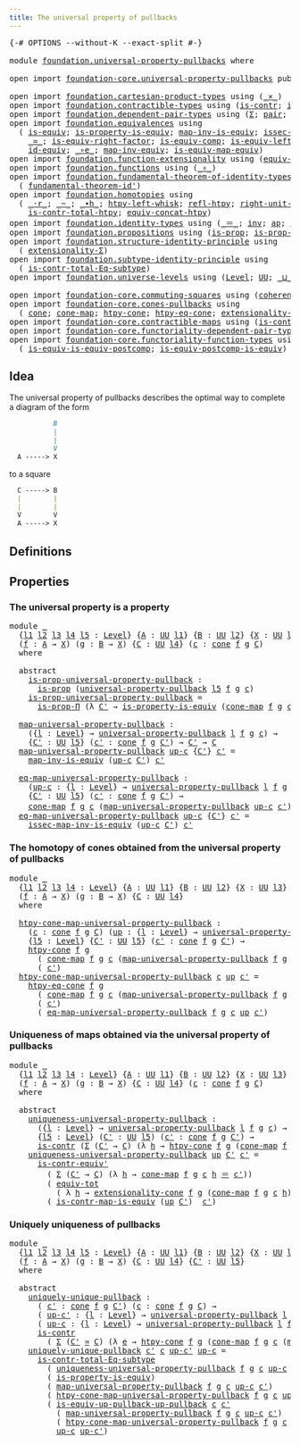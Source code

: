 ```yaml
---
title: The universal property of pullbacks
---
```


<pre class="Agda"><a id="61" class="Symbol">{-#</a> <a id="65" class="Keyword">OPTIONS</a> <a id="73" class="Pragma">--without-K</a> <a id="85" class="Pragma">--exact-split</a> <a id="99" class="Symbol">#-}</a>

<a id="104" class="Keyword">module</a> <a id="111" href="foundation.universal-property-pullbacks.html" class="Module">foundation.universal-property-pullbacks</a> <a id="151" class="Keyword">where</a>

<a id="158" class="Keyword">open</a> <a id="163" class="Keyword">import</a> <a id="170" href="foundation-core.universal-property-pullbacks.html" class="Module">foundation-core.universal-property-pullbacks</a> <a id="215" class="Keyword">public</a>

<a id="223" class="Keyword">open</a> <a id="228" class="Keyword">import</a> <a id="235" href="foundation.cartesian-product-types.html" class="Module">foundation.cartesian-product-types</a> <a id="270" class="Keyword">using</a> <a id="276" class="Symbol">(</a><a id="277" href="foundation-core.cartesian-product-types.html#590" class="Function Operator">_×_</a><a id="280" class="Symbol">)</a>
<a id="282" class="Keyword">open</a> <a id="287" class="Keyword">import</a> <a id="294" href="foundation.contractible-types.html" class="Module">foundation.contractible-types</a> <a id="324" class="Keyword">using</a> <a id="330" class="Symbol">(</a><a id="331" href="foundation-core.contractible-types.html#1006" class="Function">is-contr</a><a id="339" class="Symbol">;</a> <a id="341" href="foundation-core.contractible-types.html#3813" class="Function">is-contr-equiv&#39;</a><a id="356" class="Symbol">)</a>
<a id="358" class="Keyword">open</a> <a id="363" class="Keyword">import</a> <a id="370" href="foundation.dependent-pair-types.html" class="Module">foundation.dependent-pair-types</a> <a id="402" class="Keyword">using</a> <a id="408" class="Symbol">(</a><a id="409" href="foundation-core.dependent-pair-types.html#515" class="Record">Σ</a><a id="410" class="Symbol">;</a> <a id="412" href="foundation-core.dependent-pair-types.html#588" class="InductiveConstructor">pair</a><a id="416" class="Symbol">;</a> <a id="418" href="foundation-core.dependent-pair-types.html#605" class="Field">pr1</a><a id="421" class="Symbol">;</a> <a id="423" href="foundation-core.dependent-pair-types.html#617" class="Field">pr2</a><a id="426" class="Symbol">;</a> <a id="428" href="foundation-core.dependent-pair-types.html#1077" class="Function">triple</a><a id="434" class="Symbol">)</a>
<a id="436" class="Keyword">open</a> <a id="441" class="Keyword">import</a> <a id="448" href="foundation.equivalences.html" class="Module">foundation.equivalences</a> <a id="472" class="Keyword">using</a>
  <a id="480" class="Symbol">(</a> <a id="482" href="foundation-core.equivalences.html#1556" class="Function">is-equiv</a><a id="490" class="Symbol">;</a> <a id="492" href="foundation.equivalences.html#11289" class="Function">is-property-is-equiv</a><a id="512" class="Symbol">;</a> <a id="514" href="foundation-core.equivalences.html#4187" class="Function">map-inv-is-equiv</a><a id="530" class="Symbol">;</a> <a id="532" href="foundation-core.equivalences.html#4265" class="Function">issec-map-inv-is-equiv</a><a id="554" class="Symbol">;</a>
    <a id="560" href="foundation-core.equivalences.html#1621" class="Function Operator">_≃_</a><a id="563" class="Symbol">;</a> <a id="565" href="foundation-core.equivalences.html#8882" class="Function">is-equiv-right-factor</a><a id="586" class="Symbol">;</a> <a id="588" href="foundation-core.equivalences.html#7197" class="Function">is-equiv-comp</a><a id="601" class="Symbol">;</a> <a id="603" href="foundation-core.equivalences.html#8172" class="Function">is-equiv-left-factor</a><a id="623" class="Symbol">;</a> <a id="625" href="foundation-core.equivalences.html#1821" class="Function">map-equiv</a><a id="634" class="Symbol">;</a>
    <a id="640" href="foundation-core.equivalences.html#2494" class="Function">id-equiv</a><a id="648" class="Symbol">;</a> <a id="650" href="foundation-core.equivalences.html#7869" class="Function Operator">_∘e_</a><a id="654" class="Symbol">;</a> <a id="656" href="foundation-core.equivalences.html#5036" class="Function">map-inv-equiv</a><a id="669" class="Symbol">;</a> <a id="671" href="foundation-core.equivalences.html#1876" class="Function">is-equiv-map-equiv</a><a id="689" class="Symbol">)</a>
<a id="691" class="Keyword">open</a> <a id="696" class="Keyword">import</a> <a id="703" href="foundation.function-extensionality.html" class="Module">foundation.function-extensionality</a> <a id="738" class="Keyword">using</a> <a id="744" class="Symbol">(</a><a id="745" href="foundation-core.function-extensionality.html#1301" class="Function">equiv-funext</a><a id="757" class="Symbol">)</a>
<a id="759" class="Keyword">open</a> <a id="764" class="Keyword">import</a> <a id="771" href="foundation.functions.html" class="Module">foundation.functions</a> <a id="792" class="Keyword">using</a> <a id="798" class="Symbol">(</a><a id="799" href="foundation-core.functions.html#420" class="Function Operator">_∘_</a><a id="802" class="Symbol">)</a>
<a id="804" class="Keyword">open</a> <a id="809" class="Keyword">import</a> <a id="816" href="foundation.fundamental-theorem-of-identity-types.html" class="Module">foundation.fundamental-theorem-of-identity-types</a> <a id="865" class="Keyword">using</a>
  <a id="873" class="Symbol">(</a> <a id="875" href="foundation-core.fundamental-theorem-of-identity-types.html#2175" class="Function">fundamental-theorem-id&#39;</a><a id="898" class="Symbol">)</a>
<a id="900" class="Keyword">open</a> <a id="905" class="Keyword">import</a> <a id="912" href="foundation.homotopies.html" class="Module">foundation.homotopies</a> <a id="934" class="Keyword">using</a>
  <a id="942" class="Symbol">(</a> <a id="944" href="foundation-core.homotopies.html#2083" class="Function Operator">_·r_</a><a id="948" class="Symbol">;</a> <a id="950" href="foundation-core.homotopies.html#627" class="Function Operator">_~_</a><a id="953" class="Symbol">;</a> <a id="955" href="foundation-core.homotopies.html#1167" class="Function Operator">_∙h_</a><a id="959" class="Symbol">;</a> <a id="961" href="foundation-core.homotopies.html#1696" class="Function">htpy-left-whisk</a><a id="976" class="Symbol">;</a> <a id="978" href="foundation-core.homotopies.html#741" class="Function">refl-htpy</a><a id="987" class="Symbol">;</a> <a id="989" href="foundation-core.homotopies.html#2584" class="Function">right-unit-htpy</a><a id="1004" class="Symbol">;</a>
    <a id="1010" href="foundation.homotopies.html#3155" class="Function">is-contr-total-htpy</a><a id="1029" class="Symbol">;</a> <a id="1031" href="foundation.homotopies.html#6187" class="Function">equiv-concat-htpy</a><a id="1048" class="Symbol">)</a>
<a id="1050" class="Keyword">open</a> <a id="1055" class="Keyword">import</a> <a id="1062" href="foundation.identity-types.html" class="Module">foundation.identity-types</a> <a id="1088" class="Keyword">using</a> <a id="1094" class="Symbol">(</a><a id="1095" href="foundation-core.identity-types.html#1865" class="Function Operator">_＝_</a><a id="1098" class="Symbol">;</a> <a id="1100" href="foundation-core.identity-types.html#2729" class="Function">inv</a><a id="1103" class="Symbol">;</a> <a id="1105" href="foundation-core.identity-types.html#4003" class="Function">ap</a><a id="1107" class="Symbol">;</a> <a id="1109" href="foundation-core.identity-types.html#1820" class="InductiveConstructor">refl</a><a id="1113" class="Symbol">)</a>
<a id="1115" class="Keyword">open</a> <a id="1120" class="Keyword">import</a> <a id="1127" href="foundation.propositions.html" class="Module">foundation.propositions</a> <a id="1151" class="Keyword">using</a> <a id="1157" class="Symbol">(</a><a id="1158" href="foundation-core.propositions.html#1309" class="Function">is-prop</a><a id="1165" class="Symbol">;</a> <a id="1167" href="foundation-core.propositions.html#6158" class="Function">is-prop-Π</a><a id="1176" class="Symbol">)</a>
<a id="1178" class="Keyword">open</a> <a id="1183" class="Keyword">import</a> <a id="1190" href="foundation.structure-identity-principle.html" class="Module">foundation.structure-identity-principle</a> <a id="1230" class="Keyword">using</a>
  <a id="1238" class="Symbol">(</a> <a id="1240" href="foundation.structure-identity-principle.html#2994" class="Function">extensionality-Σ</a><a id="1256" class="Symbol">)</a>
<a id="1258" class="Keyword">open</a> <a id="1263" class="Keyword">import</a> <a id="1270" href="foundation.subtype-identity-principle.html" class="Module">foundation.subtype-identity-principle</a> <a id="1308" class="Keyword">using</a>
  <a id="1316" class="Symbol">(</a> <a id="1318" href="foundation-core.subtype-identity-principle.html#1586" class="Function">is-contr-total-Eq-subtype</a><a id="1343" class="Symbol">)</a>
<a id="1345" class="Keyword">open</a> <a id="1350" class="Keyword">import</a> <a id="1357" href="foundation.universe-levels.html" class="Module">foundation.universe-levels</a> <a id="1384" class="Keyword">using</a> <a id="1390" class="Symbol">(</a><a id="1391" href="Agda.Primitive.html#597" class="Postulate">Level</a><a id="1396" class="Symbol">;</a> <a id="1398" href="foundation-core.universe-levels.html#235" class="Primitive">UU</a><a id="1400" class="Symbol">;</a> <a id="1402" href="Agda.Primitive.html#810" class="Primitive Operator">_⊔_</a><a id="1405" class="Symbol">;</a> <a id="1407" href="Agda.Primitive.html#780" class="Primitive">lsuc</a><a id="1411" class="Symbol">)</a>

<a id="1414" class="Keyword">open</a> <a id="1419" class="Keyword">import</a> <a id="1426" href="foundation-core.commuting-squares.html" class="Module">foundation-core.commuting-squares</a> <a id="1460" class="Keyword">using</a> <a id="1466" class="Symbol">(</a><a id="1467" href="foundation-core.commuting-squares.html#545" class="Function">coherence-square</a><a id="1483" class="Symbol">)</a>
<a id="1485" class="Keyword">open</a> <a id="1490" class="Keyword">import</a> <a id="1497" href="foundation-core.cones-pullbacks.html" class="Module">foundation-core.cones-pullbacks</a> <a id="1529" class="Keyword">using</a>
  <a id="1537" class="Symbol">(</a> <a id="1539" href="foundation-core.cones-pullbacks.html#1315" class="Function">cone</a><a id="1543" class="Symbol">;</a> <a id="1545" href="foundation-core.cones-pullbacks.html#1510" class="Function">cone-map</a><a id="1553" class="Symbol">;</a> <a id="1555" href="foundation-core.cones-pullbacks.html#2498" class="Function">htpy-cone</a><a id="1564" class="Symbol">;</a> <a id="1566" href="foundation-core.cones-pullbacks.html#2897" class="Function">htpy-eq-cone</a><a id="1578" class="Symbol">;</a> <a id="1580" href="foundation-core.cones-pullbacks.html#3005" class="Function">extensionality-cone</a><a id="1599" class="Symbol">)</a>
<a id="1601" class="Keyword">open</a> <a id="1606" class="Keyword">import</a> <a id="1613" href="foundation-core.contractible-maps.html" class="Module">foundation-core.contractible-maps</a> <a id="1647" class="Keyword">using</a> <a id="1653" class="Symbol">(</a><a id="1654" href="foundation-core.contractible-maps.html#3861" class="Function">is-contr-map-is-equiv</a><a id="1675" class="Symbol">)</a>
<a id="1677" class="Keyword">open</a> <a id="1682" class="Keyword">import</a> <a id="1689" href="foundation-core.functoriality-dependent-pair-types.html" class="Module">foundation-core.functoriality-dependent-pair-types</a> <a id="1740" class="Keyword">using</a> <a id="1746" class="Symbol">(</a><a id="1747" href="foundation-core.functoriality-dependent-pair-types.html#6817" class="Function">equiv-tot</a><a id="1756" class="Symbol">)</a>
<a id="1758" class="Keyword">open</a> <a id="1763" class="Keyword">import</a> <a id="1770" href="foundation-core.functoriality-function-types.html" class="Module">foundation-core.functoriality-function-types</a> <a id="1815" class="Keyword">using</a>
  <a id="1823" class="Symbol">(</a> <a id="1825" href="foundation-core.functoriality-function-types.html#1654" class="Function">is-equiv-is-equiv-postcomp</a><a id="1851" class="Symbol">;</a> <a id="1853" href="foundation-core.functoriality-function-types.html#2668" class="Function">is-equiv-postcomp-is-equiv</a><a id="1879" class="Symbol">)</a>
</pre>
## Idea

The universal property of pullbacks describes the optimal way to complete a diagram of the form

```md
           B
           |
           |
           V
  A -----> X
```

to a square

```md
  C -----> B
  |        |
  |        |
  V        V
  A -----> X
```

## Definitions


## Properties

### The universal property is a property

<pre class="Agda"><a id="2239" class="Keyword">module</a> <a id="2246" href="foundation.universal-property-pullbacks.html#2246" class="Module">_</a>
  <a id="2250" class="Symbol">{</a><a id="2251" href="foundation.universal-property-pullbacks.html#2251" class="Bound">l1</a> <a id="2254" href="foundation.universal-property-pullbacks.html#2254" class="Bound">l2</a> <a id="2257" href="foundation.universal-property-pullbacks.html#2257" class="Bound">l3</a> <a id="2260" href="foundation.universal-property-pullbacks.html#2260" class="Bound">l4</a> <a id="2263" href="foundation.universal-property-pullbacks.html#2263" class="Bound">l5</a> <a id="2266" class="Symbol">:</a> <a id="2268" href="Agda.Primitive.html#597" class="Postulate">Level</a><a id="2273" class="Symbol">}</a> <a id="2275" class="Symbol">{</a><a id="2276" href="foundation.universal-property-pullbacks.html#2276" class="Bound">A</a> <a id="2278" class="Symbol">:</a> <a id="2280" href="foundation-core.universe-levels.html#235" class="Primitive">UU</a> <a id="2283" href="foundation.universal-property-pullbacks.html#2251" class="Bound">l1</a><a id="2285" class="Symbol">}</a> <a id="2287" class="Symbol">{</a><a id="2288" href="foundation.universal-property-pullbacks.html#2288" class="Bound">B</a> <a id="2290" class="Symbol">:</a> <a id="2292" href="foundation-core.universe-levels.html#235" class="Primitive">UU</a> <a id="2295" href="foundation.universal-property-pullbacks.html#2254" class="Bound">l2</a><a id="2297" class="Symbol">}</a> <a id="2299" class="Symbol">{</a><a id="2300" href="foundation.universal-property-pullbacks.html#2300" class="Bound">X</a> <a id="2302" class="Symbol">:</a> <a id="2304" href="foundation-core.universe-levels.html#235" class="Primitive">UU</a> <a id="2307" href="foundation.universal-property-pullbacks.html#2257" class="Bound">l3</a><a id="2309" class="Symbol">}</a>
  <a id="2313" class="Symbol">(</a><a id="2314" href="foundation.universal-property-pullbacks.html#2314" class="Bound">f</a> <a id="2316" class="Symbol">:</a> <a id="2318" href="foundation.universal-property-pullbacks.html#2276" class="Bound">A</a> <a id="2320" class="Symbol">→</a> <a id="2322" href="foundation.universal-property-pullbacks.html#2300" class="Bound">X</a><a id="2323" class="Symbol">)</a> <a id="2325" class="Symbol">(</a><a id="2326" href="foundation.universal-property-pullbacks.html#2326" class="Bound">g</a> <a id="2328" class="Symbol">:</a> <a id="2330" href="foundation.universal-property-pullbacks.html#2288" class="Bound">B</a> <a id="2332" class="Symbol">→</a> <a id="2334" href="foundation.universal-property-pullbacks.html#2300" class="Bound">X</a><a id="2335" class="Symbol">)</a> <a id="2337" class="Symbol">{</a><a id="2338" href="foundation.universal-property-pullbacks.html#2338" class="Bound">C</a> <a id="2340" class="Symbol">:</a> <a id="2342" href="foundation-core.universe-levels.html#235" class="Primitive">UU</a> <a id="2345" href="foundation.universal-property-pullbacks.html#2260" class="Bound">l4</a><a id="2347" class="Symbol">}</a> <a id="2349" class="Symbol">(</a><a id="2350" href="foundation.universal-property-pullbacks.html#2350" class="Bound">c</a> <a id="2352" class="Symbol">:</a> <a id="2354" href="foundation-core.cones-pullbacks.html#1315" class="Function">cone</a> <a id="2359" href="foundation.universal-property-pullbacks.html#2314" class="Bound">f</a> <a id="2361" href="foundation.universal-property-pullbacks.html#2326" class="Bound">g</a> <a id="2363" href="foundation.universal-property-pullbacks.html#2338" class="Bound">C</a><a id="2364" class="Symbol">)</a>
  <a id="2368" class="Keyword">where</a>

  <a id="2377" class="Keyword">abstract</a>
    <a id="2390" href="foundation.universal-property-pullbacks.html#2390" class="Function">is-prop-universal-property-pullback</a> <a id="2426" class="Symbol">:</a>
      <a id="2434" href="foundation-core.propositions.html#1309" class="Function">is-prop</a> <a id="2442" class="Symbol">(</a><a id="2443" href="foundation-core.universal-property-pullbacks.html#687" class="Function">universal-property-pullback</a> <a id="2471" href="foundation.universal-property-pullbacks.html#2263" class="Bound">l5</a> <a id="2474" href="foundation.universal-property-pullbacks.html#2314" class="Bound">f</a> <a id="2476" href="foundation.universal-property-pullbacks.html#2326" class="Bound">g</a> <a id="2478" href="foundation.universal-property-pullbacks.html#2350" class="Bound">c</a><a id="2479" class="Symbol">)</a>
    <a id="2485" href="foundation.universal-property-pullbacks.html#2390" class="Function">is-prop-universal-property-pullback</a> <a id="2521" class="Symbol">=</a>
      <a id="2529" href="foundation-core.propositions.html#6158" class="Function">is-prop-Π</a> <a id="2539" class="Symbol">(λ</a> <a id="2542" href="foundation.universal-property-pullbacks.html#2542" class="Bound">C&#39;</a> <a id="2545" class="Symbol">→</a> <a id="2547" href="foundation.equivalences.html#11289" class="Function">is-property-is-equiv</a> <a id="2568" class="Symbol">(</a><a id="2569" href="foundation-core.cones-pullbacks.html#1510" class="Function">cone-map</a> <a id="2578" href="foundation.universal-property-pullbacks.html#2314" class="Bound">f</a> <a id="2580" href="foundation.universal-property-pullbacks.html#2326" class="Bound">g</a> <a id="2582" href="foundation.universal-property-pullbacks.html#2350" class="Bound">c</a><a id="2583" class="Symbol">))</a>

  <a id="2589" href="foundation.universal-property-pullbacks.html#2589" class="Function">map-universal-property-pullback</a> <a id="2621" class="Symbol">:</a>
    <a id="2627" class="Symbol">({</a><a id="2629" href="foundation.universal-property-pullbacks.html#2629" class="Bound">l</a> <a id="2631" class="Symbol">:</a> <a id="2633" href="Agda.Primitive.html#597" class="Postulate">Level</a><a id="2638" class="Symbol">}</a> <a id="2640" class="Symbol">→</a> <a id="2642" href="foundation-core.universal-property-pullbacks.html#687" class="Function">universal-property-pullback</a> <a id="2670" href="foundation.universal-property-pullbacks.html#2629" class="Bound">l</a> <a id="2672" href="foundation.universal-property-pullbacks.html#2314" class="Bound">f</a> <a id="2674" href="foundation.universal-property-pullbacks.html#2326" class="Bound">g</a> <a id="2676" href="foundation.universal-property-pullbacks.html#2350" class="Bound">c</a><a id="2677" class="Symbol">)</a> <a id="2679" class="Symbol">→</a>
    <a id="2685" class="Symbol">{</a><a id="2686" href="foundation.universal-property-pullbacks.html#2686" class="Bound">C&#39;</a> <a id="2689" class="Symbol">:</a> <a id="2691" href="foundation-core.universe-levels.html#235" class="Primitive">UU</a> <a id="2694" href="foundation.universal-property-pullbacks.html#2263" class="Bound">l5</a><a id="2696" class="Symbol">}</a> <a id="2698" class="Symbol">(</a><a id="2699" href="foundation.universal-property-pullbacks.html#2699" class="Bound">c&#39;</a> <a id="2702" class="Symbol">:</a> <a id="2704" href="foundation-core.cones-pullbacks.html#1315" class="Function">cone</a> <a id="2709" href="foundation.universal-property-pullbacks.html#2314" class="Bound">f</a> <a id="2711" href="foundation.universal-property-pullbacks.html#2326" class="Bound">g</a> <a id="2713" href="foundation.universal-property-pullbacks.html#2686" class="Bound">C&#39;</a><a id="2715" class="Symbol">)</a> <a id="2717" class="Symbol">→</a> <a id="2719" href="foundation.universal-property-pullbacks.html#2686" class="Bound">C&#39;</a> <a id="2722" class="Symbol">→</a> <a id="2724" href="foundation.universal-property-pullbacks.html#2338" class="Bound">C</a>
  <a id="2728" href="foundation.universal-property-pullbacks.html#2589" class="Function">map-universal-property-pullback</a> <a id="2760" href="foundation.universal-property-pullbacks.html#2760" class="Bound">up-c</a> <a id="2765" class="Symbol">{</a><a id="2766" href="foundation.universal-property-pullbacks.html#2766" class="Bound">C&#39;</a><a id="2768" class="Symbol">}</a> <a id="2770" href="foundation.universal-property-pullbacks.html#2770" class="Bound">c&#39;</a> <a id="2773" class="Symbol">=</a>
    <a id="2779" href="foundation-core.equivalences.html#4187" class="Function">map-inv-is-equiv</a> <a id="2796" class="Symbol">(</a><a id="2797" href="foundation.universal-property-pullbacks.html#2760" class="Bound">up-c</a> <a id="2802" href="foundation.universal-property-pullbacks.html#2766" class="Bound">C&#39;</a><a id="2804" class="Symbol">)</a> <a id="2806" href="foundation.universal-property-pullbacks.html#2770" class="Bound">c&#39;</a>

  <a id="2812" href="foundation.universal-property-pullbacks.html#2812" class="Function">eq-map-universal-property-pullback</a> <a id="2847" class="Symbol">:</a>
    <a id="2853" class="Symbol">(</a><a id="2854" href="foundation.universal-property-pullbacks.html#2854" class="Bound">up-c</a> <a id="2859" class="Symbol">:</a> <a id="2861" class="Symbol">{</a><a id="2862" href="foundation.universal-property-pullbacks.html#2862" class="Bound">l</a> <a id="2864" class="Symbol">:</a> <a id="2866" href="Agda.Primitive.html#597" class="Postulate">Level</a><a id="2871" class="Symbol">}</a> <a id="2873" class="Symbol">→</a> <a id="2875" href="foundation-core.universal-property-pullbacks.html#687" class="Function">universal-property-pullback</a> <a id="2903" href="foundation.universal-property-pullbacks.html#2862" class="Bound">l</a> <a id="2905" href="foundation.universal-property-pullbacks.html#2314" class="Bound">f</a> <a id="2907" href="foundation.universal-property-pullbacks.html#2326" class="Bound">g</a> <a id="2909" href="foundation.universal-property-pullbacks.html#2350" class="Bound">c</a><a id="2910" class="Symbol">)</a> <a id="2912" class="Symbol">→</a>
    <a id="2918" class="Symbol">{</a><a id="2919" href="foundation.universal-property-pullbacks.html#2919" class="Bound">C&#39;</a> <a id="2922" class="Symbol">:</a> <a id="2924" href="foundation-core.universe-levels.html#235" class="Primitive">UU</a> <a id="2927" href="foundation.universal-property-pullbacks.html#2263" class="Bound">l5</a><a id="2929" class="Symbol">}</a> <a id="2931" class="Symbol">(</a><a id="2932" href="foundation.universal-property-pullbacks.html#2932" class="Bound">c&#39;</a> <a id="2935" class="Symbol">:</a> <a id="2937" href="foundation-core.cones-pullbacks.html#1315" class="Function">cone</a> <a id="2942" href="foundation.universal-property-pullbacks.html#2314" class="Bound">f</a> <a id="2944" href="foundation.universal-property-pullbacks.html#2326" class="Bound">g</a> <a id="2946" href="foundation.universal-property-pullbacks.html#2919" class="Bound">C&#39;</a><a id="2948" class="Symbol">)</a> <a id="2950" class="Symbol">→</a>
    <a id="2956" href="foundation-core.cones-pullbacks.html#1510" class="Function">cone-map</a> <a id="2965" href="foundation.universal-property-pullbacks.html#2314" class="Bound">f</a> <a id="2967" href="foundation.universal-property-pullbacks.html#2326" class="Bound">g</a> <a id="2969" href="foundation.universal-property-pullbacks.html#2350" class="Bound">c</a> <a id="2971" class="Symbol">(</a><a id="2972" href="foundation.universal-property-pullbacks.html#2589" class="Function">map-universal-property-pullback</a> <a id="3004" href="foundation.universal-property-pullbacks.html#2854" class="Bound">up-c</a> <a id="3009" href="foundation.universal-property-pullbacks.html#2932" class="Bound">c&#39;</a><a id="3011" class="Symbol">)</a> <a id="3013" href="foundation-core.identity-types.html#1865" class="Function Operator">＝</a> <a id="3015" href="foundation.universal-property-pullbacks.html#2932" class="Bound">c&#39;</a>
  <a id="3020" href="foundation.universal-property-pullbacks.html#2812" class="Function">eq-map-universal-property-pullback</a> <a id="3055" href="foundation.universal-property-pullbacks.html#3055" class="Bound">up-c</a> <a id="3060" class="Symbol">{</a><a id="3061" href="foundation.universal-property-pullbacks.html#3061" class="Bound">C&#39;</a><a id="3063" class="Symbol">}</a> <a id="3065" href="foundation.universal-property-pullbacks.html#3065" class="Bound">c&#39;</a> <a id="3068" class="Symbol">=</a>
    <a id="3074" href="foundation-core.equivalences.html#4265" class="Function">issec-map-inv-is-equiv</a> <a id="3097" class="Symbol">(</a><a id="3098" href="foundation.universal-property-pullbacks.html#3055" class="Bound">up-c</a> <a id="3103" href="foundation.universal-property-pullbacks.html#3061" class="Bound">C&#39;</a><a id="3105" class="Symbol">)</a> <a id="3107" href="foundation.universal-property-pullbacks.html#3065" class="Bound">c&#39;</a>
</pre>
### The homotopy of cones obtained from the universal property of pullbacks

<pre class="Agda"><a id="3196" class="Keyword">module</a> <a id="3203" href="foundation.universal-property-pullbacks.html#3203" class="Module">_</a>
  <a id="3207" class="Symbol">{</a><a id="3208" href="foundation.universal-property-pullbacks.html#3208" class="Bound">l1</a> <a id="3211" href="foundation.universal-property-pullbacks.html#3211" class="Bound">l2</a> <a id="3214" href="foundation.universal-property-pullbacks.html#3214" class="Bound">l3</a> <a id="3217" href="foundation.universal-property-pullbacks.html#3217" class="Bound">l4</a> <a id="3220" class="Symbol">:</a> <a id="3222" href="Agda.Primitive.html#597" class="Postulate">Level</a><a id="3227" class="Symbol">}</a> <a id="3229" class="Symbol">{</a><a id="3230" href="foundation.universal-property-pullbacks.html#3230" class="Bound">A</a> <a id="3232" class="Symbol">:</a> <a id="3234" href="foundation-core.universe-levels.html#235" class="Primitive">UU</a> <a id="3237" href="foundation.universal-property-pullbacks.html#3208" class="Bound">l1</a><a id="3239" class="Symbol">}</a> <a id="3241" class="Symbol">{</a><a id="3242" href="foundation.universal-property-pullbacks.html#3242" class="Bound">B</a> <a id="3244" class="Symbol">:</a> <a id="3246" href="foundation-core.universe-levels.html#235" class="Primitive">UU</a> <a id="3249" href="foundation.universal-property-pullbacks.html#3211" class="Bound">l2</a><a id="3251" class="Symbol">}</a> <a id="3253" class="Symbol">{</a><a id="3254" href="foundation.universal-property-pullbacks.html#3254" class="Bound">X</a> <a id="3256" class="Symbol">:</a> <a id="3258" href="foundation-core.universe-levels.html#235" class="Primitive">UU</a> <a id="3261" href="foundation.universal-property-pullbacks.html#3214" class="Bound">l3</a><a id="3263" class="Symbol">}</a>
  <a id="3267" class="Symbol">(</a><a id="3268" href="foundation.universal-property-pullbacks.html#3268" class="Bound">f</a> <a id="3270" class="Symbol">:</a> <a id="3272" href="foundation.universal-property-pullbacks.html#3230" class="Bound">A</a> <a id="3274" class="Symbol">→</a> <a id="3276" href="foundation.universal-property-pullbacks.html#3254" class="Bound">X</a><a id="3277" class="Symbol">)</a> <a id="3279" class="Symbol">(</a><a id="3280" href="foundation.universal-property-pullbacks.html#3280" class="Bound">g</a> <a id="3282" class="Symbol">:</a> <a id="3284" href="foundation.universal-property-pullbacks.html#3242" class="Bound">B</a> <a id="3286" class="Symbol">→</a> <a id="3288" href="foundation.universal-property-pullbacks.html#3254" class="Bound">X</a><a id="3289" class="Symbol">)</a> <a id="3291" class="Symbol">{</a><a id="3292" href="foundation.universal-property-pullbacks.html#3292" class="Bound">C</a> <a id="3294" class="Symbol">:</a> <a id="3296" href="foundation-core.universe-levels.html#235" class="Primitive">UU</a> <a id="3299" href="foundation.universal-property-pullbacks.html#3217" class="Bound">l4</a><a id="3301" class="Symbol">}</a>
  <a id="3305" class="Keyword">where</a>
  
  <a id="3316" href="foundation.universal-property-pullbacks.html#3316" class="Function">htpy-cone-map-universal-property-pullback</a> <a id="3358" class="Symbol">:</a>
    <a id="3364" class="Symbol">(</a><a id="3365" href="foundation.universal-property-pullbacks.html#3365" class="Bound">c</a> <a id="3367" class="Symbol">:</a> <a id="3369" href="foundation-core.cones-pullbacks.html#1315" class="Function">cone</a> <a id="3374" href="foundation.universal-property-pullbacks.html#3268" class="Bound">f</a> <a id="3376" href="foundation.universal-property-pullbacks.html#3280" class="Bound">g</a> <a id="3378" href="foundation.universal-property-pullbacks.html#3292" class="Bound">C</a><a id="3379" class="Symbol">)</a> <a id="3381" class="Symbol">(</a><a id="3382" href="foundation.universal-property-pullbacks.html#3382" class="Bound">up</a> <a id="3385" class="Symbol">:</a> <a id="3387" class="Symbol">{</a><a id="3388" href="foundation.universal-property-pullbacks.html#3388" class="Bound">l</a> <a id="3390" class="Symbol">:</a> <a id="3392" href="Agda.Primitive.html#597" class="Postulate">Level</a><a id="3397" class="Symbol">}</a> <a id="3399" class="Symbol">→</a> <a id="3401" href="foundation-core.universal-property-pullbacks.html#687" class="Function">universal-property-pullback</a> <a id="3429" href="foundation.universal-property-pullbacks.html#3388" class="Bound">l</a> <a id="3431" href="foundation.universal-property-pullbacks.html#3268" class="Bound">f</a> <a id="3433" href="foundation.universal-property-pullbacks.html#3280" class="Bound">g</a> <a id="3435" href="foundation.universal-property-pullbacks.html#3365" class="Bound">c</a><a id="3436" class="Symbol">)</a> <a id="3438" class="Symbol">→</a>
    <a id="3444" class="Symbol">{</a><a id="3445" href="foundation.universal-property-pullbacks.html#3445" class="Bound">l5</a> <a id="3448" class="Symbol">:</a> <a id="3450" href="Agda.Primitive.html#597" class="Postulate">Level</a><a id="3455" class="Symbol">}</a> <a id="3457" class="Symbol">{</a><a id="3458" href="foundation.universal-property-pullbacks.html#3458" class="Bound">C&#39;</a> <a id="3461" class="Symbol">:</a> <a id="3463" href="foundation-core.universe-levels.html#235" class="Primitive">UU</a> <a id="3466" href="foundation.universal-property-pullbacks.html#3445" class="Bound">l5</a><a id="3468" class="Symbol">}</a> <a id="3470" class="Symbol">(</a><a id="3471" href="foundation.universal-property-pullbacks.html#3471" class="Bound">c&#39;</a> <a id="3474" class="Symbol">:</a> <a id="3476" href="foundation-core.cones-pullbacks.html#1315" class="Function">cone</a> <a id="3481" href="foundation.universal-property-pullbacks.html#3268" class="Bound">f</a> <a id="3483" href="foundation.universal-property-pullbacks.html#3280" class="Bound">g</a> <a id="3485" href="foundation.universal-property-pullbacks.html#3458" class="Bound">C&#39;</a><a id="3487" class="Symbol">)</a> <a id="3489" class="Symbol">→</a>
    <a id="3495" href="foundation-core.cones-pullbacks.html#2498" class="Function">htpy-cone</a> <a id="3505" href="foundation.universal-property-pullbacks.html#3268" class="Bound">f</a> <a id="3507" href="foundation.universal-property-pullbacks.html#3280" class="Bound">g</a>
      <a id="3515" class="Symbol">(</a> <a id="3517" href="foundation-core.cones-pullbacks.html#1510" class="Function">cone-map</a> <a id="3526" href="foundation.universal-property-pullbacks.html#3268" class="Bound">f</a> <a id="3528" href="foundation.universal-property-pullbacks.html#3280" class="Bound">g</a> <a id="3530" href="foundation.universal-property-pullbacks.html#3365" class="Bound">c</a> <a id="3532" class="Symbol">(</a><a id="3533" href="foundation.universal-property-pullbacks.html#2589" class="Function">map-universal-property-pullback</a> <a id="3565" href="foundation.universal-property-pullbacks.html#3268" class="Bound">f</a> <a id="3567" href="foundation.universal-property-pullbacks.html#3280" class="Bound">g</a> <a id="3569" href="foundation.universal-property-pullbacks.html#3365" class="Bound">c</a> <a id="3571" href="foundation.universal-property-pullbacks.html#3382" class="Bound">up</a> <a id="3574" href="foundation.universal-property-pullbacks.html#3471" class="Bound">c&#39;</a><a id="3576" class="Symbol">))</a>
      <a id="3585" class="Symbol">(</a> <a id="3587" href="foundation.universal-property-pullbacks.html#3471" class="Bound">c&#39;</a><a id="3589" class="Symbol">)</a>
  <a id="3593" href="foundation.universal-property-pullbacks.html#3316" class="Function">htpy-cone-map-universal-property-pullback</a> <a id="3635" href="foundation.universal-property-pullbacks.html#3635" class="Bound">c</a> <a id="3637" href="foundation.universal-property-pullbacks.html#3637" class="Bound">up</a> <a id="3640" href="foundation.universal-property-pullbacks.html#3640" class="Bound">c&#39;</a> <a id="3643" class="Symbol">=</a>
    <a id="3649" href="foundation-core.cones-pullbacks.html#2897" class="Function">htpy-eq-cone</a> <a id="3662" href="foundation.universal-property-pullbacks.html#3268" class="Bound">f</a> <a id="3664" href="foundation.universal-property-pullbacks.html#3280" class="Bound">g</a>
      <a id="3672" class="Symbol">(</a> <a id="3674" href="foundation-core.cones-pullbacks.html#1510" class="Function">cone-map</a> <a id="3683" href="foundation.universal-property-pullbacks.html#3268" class="Bound">f</a> <a id="3685" href="foundation.universal-property-pullbacks.html#3280" class="Bound">g</a> <a id="3687" href="foundation.universal-property-pullbacks.html#3635" class="Bound">c</a> <a id="3689" class="Symbol">(</a><a id="3690" href="foundation.universal-property-pullbacks.html#2589" class="Function">map-universal-property-pullback</a> <a id="3722" href="foundation.universal-property-pullbacks.html#3268" class="Bound">f</a> <a id="3724" href="foundation.universal-property-pullbacks.html#3280" class="Bound">g</a> <a id="3726" href="foundation.universal-property-pullbacks.html#3635" class="Bound">c</a> <a id="3728" href="foundation.universal-property-pullbacks.html#3637" class="Bound">up</a> <a id="3731" href="foundation.universal-property-pullbacks.html#3640" class="Bound">c&#39;</a><a id="3733" class="Symbol">))</a>
      <a id="3742" class="Symbol">(</a> <a id="3744" href="foundation.universal-property-pullbacks.html#3640" class="Bound">c&#39;</a><a id="3746" class="Symbol">)</a>
      <a id="3754" class="Symbol">(</a> <a id="3756" href="foundation.universal-property-pullbacks.html#2812" class="Function">eq-map-universal-property-pullback</a> <a id="3791" href="foundation.universal-property-pullbacks.html#3268" class="Bound">f</a> <a id="3793" href="foundation.universal-property-pullbacks.html#3280" class="Bound">g</a> <a id="3795" href="foundation.universal-property-pullbacks.html#3635" class="Bound">c</a> <a id="3797" href="foundation.universal-property-pullbacks.html#3637" class="Bound">up</a> <a id="3800" href="foundation.universal-property-pullbacks.html#3640" class="Bound">c&#39;</a><a id="3802" class="Symbol">)</a>
</pre>
### Uniqueness of maps obtained via the universal property of pullbacks

<pre class="Agda"><a id="3890" class="Keyword">module</a> <a id="3897" href="foundation.universal-property-pullbacks.html#3897" class="Module">_</a>
  <a id="3901" class="Symbol">{</a><a id="3902" href="foundation.universal-property-pullbacks.html#3902" class="Bound">l1</a> <a id="3905" href="foundation.universal-property-pullbacks.html#3905" class="Bound">l2</a> <a id="3908" href="foundation.universal-property-pullbacks.html#3908" class="Bound">l3</a> <a id="3911" href="foundation.universal-property-pullbacks.html#3911" class="Bound">l4</a> <a id="3914" class="Symbol">:</a> <a id="3916" href="Agda.Primitive.html#597" class="Postulate">Level</a><a id="3921" class="Symbol">}</a> <a id="3923" class="Symbol">{</a><a id="3924" href="foundation.universal-property-pullbacks.html#3924" class="Bound">A</a> <a id="3926" class="Symbol">:</a> <a id="3928" href="foundation-core.universe-levels.html#235" class="Primitive">UU</a> <a id="3931" href="foundation.universal-property-pullbacks.html#3902" class="Bound">l1</a><a id="3933" class="Symbol">}</a> <a id="3935" class="Symbol">{</a><a id="3936" href="foundation.universal-property-pullbacks.html#3936" class="Bound">B</a> <a id="3938" class="Symbol">:</a> <a id="3940" href="foundation-core.universe-levels.html#235" class="Primitive">UU</a> <a id="3943" href="foundation.universal-property-pullbacks.html#3905" class="Bound">l2</a><a id="3945" class="Symbol">}</a> <a id="3947" class="Symbol">{</a><a id="3948" href="foundation.universal-property-pullbacks.html#3948" class="Bound">X</a> <a id="3950" class="Symbol">:</a> <a id="3952" href="foundation-core.universe-levels.html#235" class="Primitive">UU</a> <a id="3955" href="foundation.universal-property-pullbacks.html#3908" class="Bound">l3</a><a id="3957" class="Symbol">}</a>
  <a id="3961" class="Symbol">(</a><a id="3962" href="foundation.universal-property-pullbacks.html#3962" class="Bound">f</a> <a id="3964" class="Symbol">:</a> <a id="3966" href="foundation.universal-property-pullbacks.html#3924" class="Bound">A</a> <a id="3968" class="Symbol">→</a> <a id="3970" href="foundation.universal-property-pullbacks.html#3948" class="Bound">X</a><a id="3971" class="Symbol">)</a> <a id="3973" class="Symbol">(</a><a id="3974" href="foundation.universal-property-pullbacks.html#3974" class="Bound">g</a> <a id="3976" class="Symbol">:</a> <a id="3978" href="foundation.universal-property-pullbacks.html#3936" class="Bound">B</a> <a id="3980" class="Symbol">→</a> <a id="3982" href="foundation.universal-property-pullbacks.html#3948" class="Bound">X</a><a id="3983" class="Symbol">)</a> <a id="3985" class="Symbol">{</a><a id="3986" href="foundation.universal-property-pullbacks.html#3986" class="Bound">C</a> <a id="3988" class="Symbol">:</a> <a id="3990" href="foundation-core.universe-levels.html#235" class="Primitive">UU</a> <a id="3993" href="foundation.universal-property-pullbacks.html#3911" class="Bound">l4</a><a id="3995" class="Symbol">}</a> <a id="3997" class="Symbol">(</a><a id="3998" href="foundation.universal-property-pullbacks.html#3998" class="Bound">c</a> <a id="4000" class="Symbol">:</a> <a id="4002" href="foundation-core.cones-pullbacks.html#1315" class="Function">cone</a> <a id="4007" href="foundation.universal-property-pullbacks.html#3962" class="Bound">f</a> <a id="4009" href="foundation.universal-property-pullbacks.html#3974" class="Bound">g</a> <a id="4011" href="foundation.universal-property-pullbacks.html#3986" class="Bound">C</a><a id="4012" class="Symbol">)</a>
  <a id="4016" class="Keyword">where</a>

  <a id="4025" class="Keyword">abstract</a>
    <a id="4038" href="foundation.universal-property-pullbacks.html#4038" class="Function">uniqueness-universal-property-pullback</a> <a id="4077" class="Symbol">:</a>
      <a id="4085" class="Symbol">({</a><a id="4087" href="foundation.universal-property-pullbacks.html#4087" class="Bound">l</a> <a id="4089" class="Symbol">:</a> <a id="4091" href="Agda.Primitive.html#597" class="Postulate">Level</a><a id="4096" class="Symbol">}</a> <a id="4098" class="Symbol">→</a> <a id="4100" href="foundation-core.universal-property-pullbacks.html#687" class="Function">universal-property-pullback</a> <a id="4128" href="foundation.universal-property-pullbacks.html#4087" class="Bound">l</a> <a id="4130" href="foundation.universal-property-pullbacks.html#3962" class="Bound">f</a> <a id="4132" href="foundation.universal-property-pullbacks.html#3974" class="Bound">g</a> <a id="4134" href="foundation.universal-property-pullbacks.html#3998" class="Bound">c</a><a id="4135" class="Symbol">)</a> <a id="4137" class="Symbol">→</a>
      <a id="4145" class="Symbol">{</a><a id="4146" href="foundation.universal-property-pullbacks.html#4146" class="Bound">l5</a> <a id="4149" class="Symbol">:</a> <a id="4151" href="Agda.Primitive.html#597" class="Postulate">Level</a><a id="4156" class="Symbol">}</a> <a id="4158" class="Symbol">(</a><a id="4159" href="foundation.universal-property-pullbacks.html#4159" class="Bound">C&#39;</a> <a id="4162" class="Symbol">:</a> <a id="4164" href="foundation-core.universe-levels.html#235" class="Primitive">UU</a> <a id="4167" href="foundation.universal-property-pullbacks.html#4146" class="Bound">l5</a><a id="4169" class="Symbol">)</a> <a id="4171" class="Symbol">(</a><a id="4172" href="foundation.universal-property-pullbacks.html#4172" class="Bound">c&#39;</a> <a id="4175" class="Symbol">:</a> <a id="4177" href="foundation-core.cones-pullbacks.html#1315" class="Function">cone</a> <a id="4182" href="foundation.universal-property-pullbacks.html#3962" class="Bound">f</a> <a id="4184" href="foundation.universal-property-pullbacks.html#3974" class="Bound">g</a> <a id="4186" href="foundation.universal-property-pullbacks.html#4159" class="Bound">C&#39;</a><a id="4188" class="Symbol">)</a> <a id="4190" class="Symbol">→</a>
      <a id="4198" href="foundation-core.contractible-types.html#1006" class="Function">is-contr</a> <a id="4207" class="Symbol">(</a><a id="4208" href="foundation-core.dependent-pair-types.html#515" class="Record">Σ</a> <a id="4210" class="Symbol">(</a><a id="4211" href="foundation.universal-property-pullbacks.html#4159" class="Bound">C&#39;</a> <a id="4214" class="Symbol">→</a> <a id="4216" href="foundation.universal-property-pullbacks.html#3986" class="Bound">C</a><a id="4217" class="Symbol">)</a> <a id="4219" class="Symbol">(λ</a> <a id="4222" href="foundation.universal-property-pullbacks.html#4222" class="Bound">h</a> <a id="4224" class="Symbol">→</a> <a id="4226" href="foundation-core.cones-pullbacks.html#2498" class="Function">htpy-cone</a> <a id="4236" href="foundation.universal-property-pullbacks.html#3962" class="Bound">f</a> <a id="4238" href="foundation.universal-property-pullbacks.html#3974" class="Bound">g</a> <a id="4240" class="Symbol">(</a><a id="4241" href="foundation-core.cones-pullbacks.html#1510" class="Function">cone-map</a> <a id="4250" href="foundation.universal-property-pullbacks.html#3962" class="Bound">f</a> <a id="4252" href="foundation.universal-property-pullbacks.html#3974" class="Bound">g</a> <a id="4254" href="foundation.universal-property-pullbacks.html#3998" class="Bound">c</a> <a id="4256" href="foundation.universal-property-pullbacks.html#4222" class="Bound">h</a><a id="4257" class="Symbol">)</a> <a id="4259" href="foundation.universal-property-pullbacks.html#4172" class="Bound">c&#39;</a><a id="4261" class="Symbol">))</a>
    <a id="4268" href="foundation.universal-property-pullbacks.html#4038" class="Function">uniqueness-universal-property-pullback</a> <a id="4307" href="foundation.universal-property-pullbacks.html#4307" class="Bound">up</a> <a id="4310" href="foundation.universal-property-pullbacks.html#4310" class="Bound">C&#39;</a> <a id="4313" href="foundation.universal-property-pullbacks.html#4313" class="Bound">c&#39;</a> <a id="4316" class="Symbol">=</a>
      <a id="4324" href="foundation-core.contractible-types.html#3813" class="Function">is-contr-equiv&#39;</a>
        <a id="4348" class="Symbol">(</a> <a id="4350" href="foundation-core.dependent-pair-types.html#515" class="Record">Σ</a> <a id="4352" class="Symbol">(</a><a id="4353" href="foundation.universal-property-pullbacks.html#4310" class="Bound">C&#39;</a> <a id="4356" class="Symbol">→</a> <a id="4358" href="foundation.universal-property-pullbacks.html#3986" class="Bound">C</a><a id="4359" class="Symbol">)</a> <a id="4361" class="Symbol">(λ</a> <a id="4364" href="foundation.universal-property-pullbacks.html#4364" class="Bound">h</a> <a id="4366" class="Symbol">→</a> <a id="4368" href="foundation-core.cones-pullbacks.html#1510" class="Function">cone-map</a> <a id="4377" href="foundation.universal-property-pullbacks.html#3962" class="Bound">f</a> <a id="4379" href="foundation.universal-property-pullbacks.html#3974" class="Bound">g</a> <a id="4381" href="foundation.universal-property-pullbacks.html#3998" class="Bound">c</a> <a id="4383" href="foundation.universal-property-pullbacks.html#4364" class="Bound">h</a> <a id="4385" href="foundation-core.identity-types.html#1865" class="Function Operator">＝</a> <a id="4387" href="foundation.universal-property-pullbacks.html#4313" class="Bound">c&#39;</a><a id="4389" class="Symbol">))</a>
        <a id="4400" class="Symbol">(</a> <a id="4402" href="foundation-core.functoriality-dependent-pair-types.html#6817" class="Function">equiv-tot</a>
          <a id="4422" class="Symbol">(</a> <a id="4424" class="Symbol">λ</a> <a id="4426" href="foundation.universal-property-pullbacks.html#4426" class="Bound">h</a> <a id="4428" class="Symbol">→</a> <a id="4430" href="foundation-core.cones-pullbacks.html#3005" class="Function">extensionality-cone</a> <a id="4450" href="foundation.universal-property-pullbacks.html#3962" class="Bound">f</a> <a id="4452" href="foundation.universal-property-pullbacks.html#3974" class="Bound">g</a> <a id="4454" class="Symbol">(</a><a id="4455" href="foundation-core.cones-pullbacks.html#1510" class="Function">cone-map</a> <a id="4464" href="foundation.universal-property-pullbacks.html#3962" class="Bound">f</a> <a id="4466" href="foundation.universal-property-pullbacks.html#3974" class="Bound">g</a> <a id="4468" href="foundation.universal-property-pullbacks.html#3998" class="Bound">c</a> <a id="4470" href="foundation.universal-property-pullbacks.html#4426" class="Bound">h</a><a id="4471" class="Symbol">)</a> <a id="4473" href="foundation.universal-property-pullbacks.html#4313" class="Bound">c&#39;</a><a id="4475" class="Symbol">))</a>
        <a id="4486" class="Symbol">(</a> <a id="4488" href="foundation-core.contractible-maps.html#3861" class="Function">is-contr-map-is-equiv</a> <a id="4510" class="Symbol">(</a><a id="4511" href="foundation.universal-property-pullbacks.html#4307" class="Bound">up</a> <a id="4514" href="foundation.universal-property-pullbacks.html#4310" class="Bound">C&#39;</a><a id="4516" class="Symbol">)</a>  <a id="4519" href="foundation.universal-property-pullbacks.html#4313" class="Bound">c&#39;</a><a id="4521" class="Symbol">)</a>
</pre>
### Uniquely uniqueness of pullbacks

<pre class="Agda"><a id="4574" class="Keyword">module</a> <a id="4581" href="foundation.universal-property-pullbacks.html#4581" class="Module">_</a>
  <a id="4585" class="Symbol">{</a><a id="4586" href="foundation.universal-property-pullbacks.html#4586" class="Bound">l1</a> <a id="4589" href="foundation.universal-property-pullbacks.html#4589" class="Bound">l2</a> <a id="4592" href="foundation.universal-property-pullbacks.html#4592" class="Bound">l3</a> <a id="4595" href="foundation.universal-property-pullbacks.html#4595" class="Bound">l4</a> <a id="4598" href="foundation.universal-property-pullbacks.html#4598" class="Bound">l5</a> <a id="4601" class="Symbol">:</a> <a id="4603" href="Agda.Primitive.html#597" class="Postulate">Level</a><a id="4608" class="Symbol">}</a> <a id="4610" class="Symbol">{</a><a id="4611" href="foundation.universal-property-pullbacks.html#4611" class="Bound">A</a> <a id="4613" class="Symbol">:</a> <a id="4615" href="foundation-core.universe-levels.html#235" class="Primitive">UU</a> <a id="4618" href="foundation.universal-property-pullbacks.html#4586" class="Bound">l1</a><a id="4620" class="Symbol">}</a> <a id="4622" class="Symbol">{</a><a id="4623" href="foundation.universal-property-pullbacks.html#4623" class="Bound">B</a> <a id="4625" class="Symbol">:</a> <a id="4627" href="foundation-core.universe-levels.html#235" class="Primitive">UU</a> <a id="4630" href="foundation.universal-property-pullbacks.html#4589" class="Bound">l2</a><a id="4632" class="Symbol">}</a> <a id="4634" class="Symbol">{</a><a id="4635" href="foundation.universal-property-pullbacks.html#4635" class="Bound">X</a> <a id="4637" class="Symbol">:</a> <a id="4639" href="foundation-core.universe-levels.html#235" class="Primitive">UU</a> <a id="4642" href="foundation.universal-property-pullbacks.html#4592" class="Bound">l3</a><a id="4644" class="Symbol">}</a>
  <a id="4648" class="Symbol">(</a><a id="4649" href="foundation.universal-property-pullbacks.html#4649" class="Bound">f</a> <a id="4651" class="Symbol">:</a> <a id="4653" href="foundation.universal-property-pullbacks.html#4611" class="Bound">A</a> <a id="4655" class="Symbol">→</a> <a id="4657" href="foundation.universal-property-pullbacks.html#4635" class="Bound">X</a><a id="4658" class="Symbol">)</a> <a id="4660" class="Symbol">(</a><a id="4661" href="foundation.universal-property-pullbacks.html#4661" class="Bound">g</a> <a id="4663" class="Symbol">:</a> <a id="4665" href="foundation.universal-property-pullbacks.html#4623" class="Bound">B</a> <a id="4667" class="Symbol">→</a> <a id="4669" href="foundation.universal-property-pullbacks.html#4635" class="Bound">X</a><a id="4670" class="Symbol">)</a> <a id="4672" class="Symbol">{</a><a id="4673" href="foundation.universal-property-pullbacks.html#4673" class="Bound">C</a> <a id="4675" class="Symbol">:</a> <a id="4677" href="foundation-core.universe-levels.html#235" class="Primitive">UU</a> <a id="4680" href="foundation.universal-property-pullbacks.html#4595" class="Bound">l4</a><a id="4682" class="Symbol">}</a> <a id="4684" class="Symbol">{</a><a id="4685" href="foundation.universal-property-pullbacks.html#4685" class="Bound">C&#39;</a> <a id="4688" class="Symbol">:</a> <a id="4690" href="foundation-core.universe-levels.html#235" class="Primitive">UU</a> <a id="4693" href="foundation.universal-property-pullbacks.html#4598" class="Bound">l5</a><a id="4695" class="Symbol">}</a>
  <a id="4699" class="Keyword">where</a>

  <a id="4708" class="Keyword">abstract</a>
    <a id="4721" href="foundation.universal-property-pullbacks.html#4721" class="Function">uniquely-unique-pullback</a> <a id="4746" class="Symbol">:</a>
      <a id="4754" class="Symbol">(</a> <a id="4756" href="foundation.universal-property-pullbacks.html#4756" class="Bound">c&#39;</a> <a id="4759" class="Symbol">:</a> <a id="4761" href="foundation-core.cones-pullbacks.html#1315" class="Function">cone</a> <a id="4766" href="foundation.universal-property-pullbacks.html#4649" class="Bound">f</a> <a id="4768" href="foundation.universal-property-pullbacks.html#4661" class="Bound">g</a> <a id="4770" href="foundation.universal-property-pullbacks.html#4685" class="Bound">C&#39;</a><a id="4772" class="Symbol">)</a> <a id="4774" class="Symbol">(</a><a id="4775" href="foundation.universal-property-pullbacks.html#4775" class="Bound">c</a> <a id="4777" class="Symbol">:</a> <a id="4779" href="foundation-core.cones-pullbacks.html#1315" class="Function">cone</a> <a id="4784" href="foundation.universal-property-pullbacks.html#4649" class="Bound">f</a> <a id="4786" href="foundation.universal-property-pullbacks.html#4661" class="Bound">g</a> <a id="4788" href="foundation.universal-property-pullbacks.html#4673" class="Bound">C</a><a id="4789" class="Symbol">)</a> <a id="4791" class="Symbol">→</a>
      <a id="4799" class="Symbol">(</a> <a id="4801" href="foundation.universal-property-pullbacks.html#4801" class="Bound">up-c&#39;</a> <a id="4807" class="Symbol">:</a> <a id="4809" class="Symbol">{</a><a id="4810" href="foundation.universal-property-pullbacks.html#4810" class="Bound">l</a> <a id="4812" class="Symbol">:</a> <a id="4814" href="Agda.Primitive.html#597" class="Postulate">Level</a><a id="4819" class="Symbol">}</a> <a id="4821" class="Symbol">→</a> <a id="4823" href="foundation-core.universal-property-pullbacks.html#687" class="Function">universal-property-pullback</a> <a id="4851" href="foundation.universal-property-pullbacks.html#4810" class="Bound">l</a> <a id="4853" href="foundation.universal-property-pullbacks.html#4649" class="Bound">f</a> <a id="4855" href="foundation.universal-property-pullbacks.html#4661" class="Bound">g</a> <a id="4857" href="foundation.universal-property-pullbacks.html#4756" class="Bound">c&#39;</a><a id="4859" class="Symbol">)</a> <a id="4861" class="Symbol">→</a>
      <a id="4869" class="Symbol">(</a> <a id="4871" href="foundation.universal-property-pullbacks.html#4871" class="Bound">up-c</a> <a id="4876" class="Symbol">:</a> <a id="4878" class="Symbol">{</a><a id="4879" href="foundation.universal-property-pullbacks.html#4879" class="Bound">l</a> <a id="4881" class="Symbol">:</a> <a id="4883" href="Agda.Primitive.html#597" class="Postulate">Level</a><a id="4888" class="Symbol">}</a> <a id="4890" class="Symbol">→</a> <a id="4892" href="foundation-core.universal-property-pullbacks.html#687" class="Function">universal-property-pullback</a> <a id="4920" href="foundation.universal-property-pullbacks.html#4879" class="Bound">l</a> <a id="4922" href="foundation.universal-property-pullbacks.html#4649" class="Bound">f</a> <a id="4924" href="foundation.universal-property-pullbacks.html#4661" class="Bound">g</a> <a id="4926" href="foundation.universal-property-pullbacks.html#4775" class="Bound">c</a><a id="4927" class="Symbol">)</a> <a id="4929" class="Symbol">→</a>
      <a id="4937" href="foundation-core.contractible-types.html#1006" class="Function">is-contr</a>
        <a id="4954" class="Symbol">(</a> <a id="4956" href="foundation-core.dependent-pair-types.html#515" class="Record">Σ</a> <a id="4958" class="Symbol">(</a><a id="4959" href="foundation.universal-property-pullbacks.html#4685" class="Bound">C&#39;</a> <a id="4962" href="foundation-core.equivalences.html#1621" class="Function Operator">≃</a> <a id="4964" href="foundation.universal-property-pullbacks.html#4673" class="Bound">C</a><a id="4965" class="Symbol">)</a> <a id="4967" class="Symbol">(λ</a> <a id="4970" href="foundation.universal-property-pullbacks.html#4970" class="Bound">e</a> <a id="4972" class="Symbol">→</a> <a id="4974" href="foundation-core.cones-pullbacks.html#2498" class="Function">htpy-cone</a> <a id="4984" href="foundation.universal-property-pullbacks.html#4649" class="Bound">f</a> <a id="4986" href="foundation.universal-property-pullbacks.html#4661" class="Bound">g</a> <a id="4988" class="Symbol">(</a><a id="4989" href="foundation-core.cones-pullbacks.html#1510" class="Function">cone-map</a> <a id="4998" href="foundation.universal-property-pullbacks.html#4649" class="Bound">f</a> <a id="5000" href="foundation.universal-property-pullbacks.html#4661" class="Bound">g</a> <a id="5002" href="foundation.universal-property-pullbacks.html#4775" class="Bound">c</a> <a id="5004" class="Symbol">(</a><a id="5005" href="foundation-core.equivalences.html#1821" class="Function">map-equiv</a> <a id="5015" href="foundation.universal-property-pullbacks.html#4970" class="Bound">e</a><a id="5016" class="Symbol">))</a> <a id="5019" href="foundation.universal-property-pullbacks.html#4756" class="Bound">c&#39;</a><a id="5021" class="Symbol">))</a>
    <a id="5028" href="foundation.universal-property-pullbacks.html#4721" class="Function">uniquely-unique-pullback</a> <a id="5053" href="foundation.universal-property-pullbacks.html#5053" class="Bound">c&#39;</a> <a id="5056" href="foundation.universal-property-pullbacks.html#5056" class="Bound">c</a> <a id="5058" href="foundation.universal-property-pullbacks.html#5058" class="Bound">up-c&#39;</a> <a id="5064" href="foundation.universal-property-pullbacks.html#5064" class="Bound">up-c</a> <a id="5069" class="Symbol">=</a>
      <a id="5077" href="foundation-core.subtype-identity-principle.html#1586" class="Function">is-contr-total-Eq-subtype</a>
        <a id="5111" class="Symbol">(</a> <a id="5113" href="foundation.universal-property-pullbacks.html#4038" class="Function">uniqueness-universal-property-pullback</a> <a id="5152" href="foundation.universal-property-pullbacks.html#4649" class="Bound">f</a> <a id="5154" href="foundation.universal-property-pullbacks.html#4661" class="Bound">g</a> <a id="5156" href="foundation.universal-property-pullbacks.html#5056" class="Bound">c</a> <a id="5158" href="foundation.universal-property-pullbacks.html#5064" class="Bound">up-c</a> <a id="5163" href="foundation.universal-property-pullbacks.html#4685" class="Bound">C&#39;</a> <a id="5166" href="foundation.universal-property-pullbacks.html#5053" class="Bound">c&#39;</a><a id="5168" class="Symbol">)</a>
        <a id="5178" class="Symbol">(</a> <a id="5180" href="foundation.equivalences.html#11289" class="Function">is-property-is-equiv</a><a id="5200" class="Symbol">)</a>
        <a id="5210" class="Symbol">(</a> <a id="5212" href="foundation.universal-property-pullbacks.html#2589" class="Function">map-universal-property-pullback</a> <a id="5244" href="foundation.universal-property-pullbacks.html#4649" class="Bound">f</a> <a id="5246" href="foundation.universal-property-pullbacks.html#4661" class="Bound">g</a> <a id="5248" href="foundation.universal-property-pullbacks.html#5056" class="Bound">c</a> <a id="5250" href="foundation.universal-property-pullbacks.html#5064" class="Bound">up-c</a> <a id="5255" href="foundation.universal-property-pullbacks.html#5053" class="Bound">c&#39;</a><a id="5257" class="Symbol">)</a>
        <a id="5267" class="Symbol">(</a> <a id="5269" href="foundation.universal-property-pullbacks.html#3316" class="Function">htpy-cone-map-universal-property-pullback</a> <a id="5311" href="foundation.universal-property-pullbacks.html#4649" class="Bound">f</a> <a id="5313" href="foundation.universal-property-pullbacks.html#4661" class="Bound">g</a> <a id="5315" href="foundation.universal-property-pullbacks.html#5056" class="Bound">c</a> <a id="5317" href="foundation.universal-property-pullbacks.html#5064" class="Bound">up-c</a> <a id="5322" href="foundation.universal-property-pullbacks.html#5053" class="Bound">c&#39;</a><a id="5324" class="Symbol">)</a>
        <a id="5334" class="Symbol">(</a> <a id="5336" href="foundation-core.universal-property-pullbacks.html#1468" class="Function">is-equiv-up-pullback-up-pullback</a> <a id="5369" href="foundation.universal-property-pullbacks.html#5056" class="Bound">c</a> <a id="5371" href="foundation.universal-property-pullbacks.html#5053" class="Bound">c&#39;</a>
          <a id="5384" class="Symbol">(</a> <a id="5386" href="foundation.universal-property-pullbacks.html#2589" class="Function">map-universal-property-pullback</a> <a id="5418" href="foundation.universal-property-pullbacks.html#4649" class="Bound">f</a> <a id="5420" href="foundation.universal-property-pullbacks.html#4661" class="Bound">g</a> <a id="5422" href="foundation.universal-property-pullbacks.html#5056" class="Bound">c</a> <a id="5424" href="foundation.universal-property-pullbacks.html#5064" class="Bound">up-c</a> <a id="5429" href="foundation.universal-property-pullbacks.html#5053" class="Bound">c&#39;</a><a id="5431" class="Symbol">)</a>
          <a id="5443" class="Symbol">(</a> <a id="5445" href="foundation.universal-property-pullbacks.html#3316" class="Function">htpy-cone-map-universal-property-pullback</a> <a id="5487" href="foundation.universal-property-pullbacks.html#4649" class="Bound">f</a> <a id="5489" href="foundation.universal-property-pullbacks.html#4661" class="Bound">g</a> <a id="5491" href="foundation.universal-property-pullbacks.html#5056" class="Bound">c</a> <a id="5493" href="foundation.universal-property-pullbacks.html#5064" class="Bound">up-c</a> <a id="5498" href="foundation.universal-property-pullbacks.html#5053" class="Bound">c&#39;</a><a id="5500" class="Symbol">)</a>
          <a id="5512" href="foundation.universal-property-pullbacks.html#5064" class="Bound">up-c</a> <a id="5517" href="foundation.universal-property-pullbacks.html#5058" class="Bound">up-c&#39;</a><a id="5522" class="Symbol">)</a>
</pre>